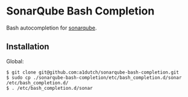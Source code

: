SonarQube Bash Completion
===================

Bash autocompletion for [sonarqube](http://www.sonarqube.org).


## Installation

Global:

    $ git clone git@github.com:a1dutch/sonarqube-bash-completion.git
    $ sudo cp ./sonarqube-bash-completion/etc/bash_completion.d/sonar /etc/bash_completion.d/
    $ . /etc/bash_completion.d/sonar
